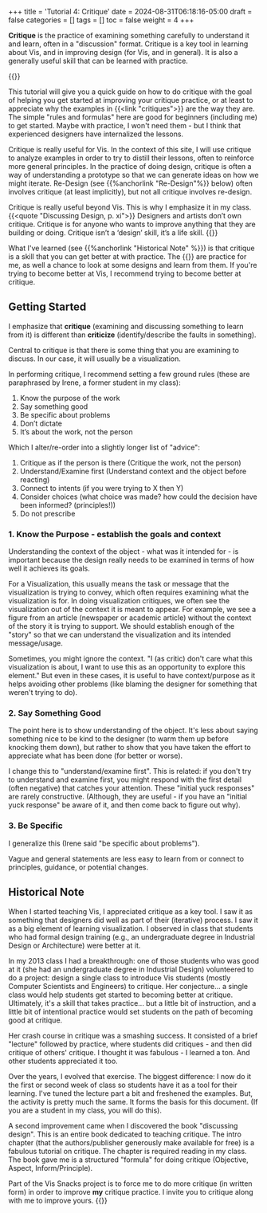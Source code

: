 +++
title = 'Tutorial 4: Critique'
date = 2024-08-31T06:18:16-05:00
draft = false
categories = []
tags = []
toc = false
weight = 4
+++

**Critique** is the practice of examining something carefully to understand it and learn, often in a "discussion" format. Critique is a key tool in learning about Vis, and in improving design (for Vis, and in general). It is also a generally useful skill that can be learned with practice.

<!--more-->

{{<draft-only>}}

This tutorial will give you a quick guide on how to do critique with the goal of helping you get started at improving your critique practice, or at least to appreciate why the examples in {{<link "critiques">}} are the way they are. The simple "rules and formulas" here are good for beginners (including me) to get started. Maybe with practice, I won't need them - but I think that experienced designers have internalized the lessons.

Critique is really useful for Vis. In the context of this site, I will use critique to analyze examples in order to try to distill their lessons, often to reinforce more general principles. In the practice of doing design, critique is often a way of understanding a prototype so that we can generate ideas on how we might iterate. Re-Design (see {{%anchorlink "Re-Design"%}} below) often involves critique (at least implicitly), but not all critique involves re-design. 

Critique is really useful beyond Vis. This is why I emphasize it in my class.
{{<quote "Discussing Design, p. xi">}}
Designers and artists don’t own critique. Critique is for anyone who wants to improve anything that they are building or doing. Critique isn’t a ‘design’ skill, it’s a life skill.
{{</quote>}}

What I've learned (see {{%anchorlink "Historical Note" %}}) is that critique is a skill that you can get better at with practice. The {{<link critiques>}} are practice for me, as well a chance to look at some designs and learn from them. If you're trying to become better at Vis, I recommend trying to become better at critique.

## Getting Started

I emphasize that **critique** (examining and discussing something to learn from it) is different than **criticize** (identify/describe the faults in something).

Central to critique is that there is some thing that you are examining to discuss. In our case, it will usually be a visualization. 

In performing critique, I recommend setting a few ground rules (these are paraphrased by Irene, a former student in my class):

1. Know the purpose of the work
2. Say something good
3. Be specific about problems
4. Don’t dictate
5. It’s about the work, not the person

Which I alter/re-order into a slightly longer list of "advice":

1. Critique as if the person is there (Critique the work, not the person)
2. Understand/Examine first (Understand context and the object before reacting)
3. Connect to intents (if you were trying to X then Y)
4. Consider choices (what choice was made? how could the decision have been informed? (principles!))
5.  Do not prescribe

### 1. Know the Purpose - establish the goals and context

Understanding the context of the object - what was it intended for - is important because the design really needs to be examined in terms of how well it achieves its goals.

For a Visualization, this usually means the task or message that the visualization is trying to convey, which often requires examining what the visualization is for. In doing visualization critiques, we often see the visualization out of the context it is meant to appear. For example, we see a figure from an article (newspaper or academic article) without the context of the story it is trying to support. We should establish enough of the "story" so that we can understand the visualization and its intended message/usage.

Sometimes, you might ignore the context. "I (as critic) don't care what this visualization is about, I want to use this as an opportunity to explore this element." But even in these cases, it is useful to have context/purpose as it helps avoiding other problems (like blaming the designer for something that weren't trying to do).

### 2. Say Something Good

The point here is to show understanding of the object. It's less about saying something nice to be kind to the designer (to warm them up before knocking them down), but rather to show that you have taken the effort to appreciate what has been done (for better or worse).

I change this to "understand/examine first". This is related: if you don't try to understand and examine first, you might respond with the first detail (often negative) that catches your attention. These "initial yuck responses" are rarely constructive. (Although, they are useful - if you have an "initial yuck response" be aware of it, and then come back to figure out why).

### 3. Be Specific

I generalize this (Irene said "be specific about problems"). 

Vague and general statements are less easy to learn from or connect to principles, guidance, or potential changes.

## Historical Note

When I started teaching Vis, I appreciated critique as a key tool. I saw it as something that designers did well as part of their (iterative) process. I saw it as a big element of learning visualization. I observed in class that students who had formal design training (e.g., an undergraduate degree in Industrial Design or Architecture) were better at it.

In my 2013 class I had a breakthrough: one of those students who was good at it (she had an undergraduate degree in Industrial Design) volunteered to do a project: design a single class to introduce Vis students (mostly Computer Scientists and Engineers) to critique. Her conjecture... a single class would help students get started to becoming better at critique. Ultimately, it's a skill that takes practice... but a little bit of instruction, and a little bit of intentional practice would set students on the path of becoming good at critique.

Her crash course in critique was a smashing success. It consisted of a brief "lecture" followed by practice, where students did critiques - and then did critique of others' critique. I thought it was fabulous - I learned a ton. And other students appreciated it too.

Over the years, I evolved that exercise. The biggest difference: I now do it the first or second week of class so students have it as a tool for their learning. I've tuned the lecture part a bit and freshened the examples. But, the activity is pretty much the same. It forms the basis for this document. (If you are a student in my class, you will do this).

A second improvement came when I discovered the book "discussing design". This is an entire book dedicated to teaching critique. The intro chapter (that the authors/publisher generously make available for free) is a fabulous tutorial on critique. The chapter is required reading in my class. The book gave me is a structured "formula" for doing critique (Objective, Aspect, Inform/Principle).

Part of the Vis Snacks project is to force me to do more critique (in written form) in order to improve **my** critique practice. I invite you to critique along with me to improve yours. 
{{</draft-only>}}